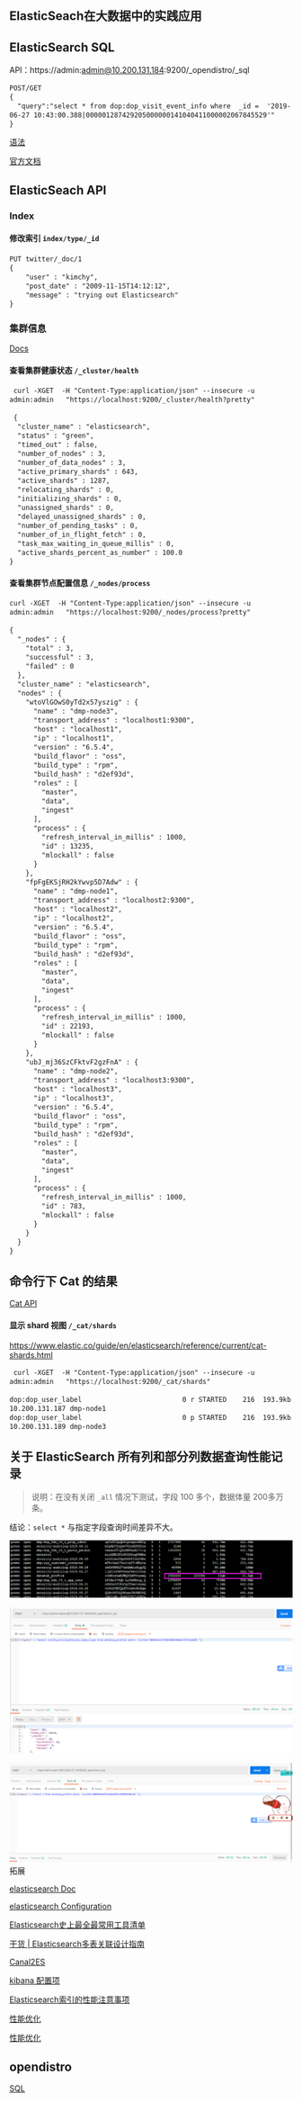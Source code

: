 ## ElasticSeach在大数据中的实践应用

## ElasticSearch SQL

API：https://admin:admin@10.200.131.184:9200/_opendistro/_sql

```shell
POST/GET
{
  "query":"select * from dop:dop_visit_event_info where  _id =  '2019-06-27 10:43:00.388|000001287429205000000141040411000002067845529'"
}

```

[语法](https://juejin.im/entry/5c137dca5188257e2a7b4e93)

[官方文档](https://www.elastic.co/guide/en/elasticsearch/reference/current/xpack-sql.html)

## ElasticSeach API

### Index

#### 修改索引 `index/type/_id`

```shell
PUT twitter/_doc/1
{
    "user" : "kimchy",
    "post_date" : "2009-11-15T14:12:12",
    "message" : "trying out Elasticsearch"
}
```

### 集群信息

[Docs](https://www.elastic.co/guide/en/elasticsearch/reference/current/cluster.html)

#### 查看集群健康状态 `/_cluster/health`

```shell
 curl -XGET  -H "Content-Type:application/json" --insecure -u admin:admin   "https://localhost:9200/_cluster/health?pretty"
 
 {
  "cluster_name" : "elasticsearch",
  "status" : "green",
  "timed_out" : false,
  "number_of_nodes" : 3,
  "number_of_data_nodes" : 3,
  "active_primary_shards" : 643,
  "active_shards" : 1287,
  "relocating_shards" : 0,
  "initializing_shards" : 0,
  "unassigned_shards" : 0,
  "delayed_unassigned_shards" : 0,
  "number_of_pending_tasks" : 0,
  "number_of_in_flight_fetch" : 0,
  "task_max_waiting_in_queue_millis" : 0,
  "active_shards_percent_as_number" : 100.0
}
```

#### 查看集群节点配置信息 `/_nodes/process`

```shell
curl -XGET  -H "Content-Type:application/json" --insecure -u admin:admin   "https://localhost:9200/_nodes/process?pretty"

{
  "_nodes" : {
    "total" : 3,
    "successful" : 3,
    "failed" : 0
  },
  "cluster_name" : "elasticsearch",
  "nodes" : {
    "wtoVlGOwS0yTd2x57yszig" : {
      "name" : "dmp-node3",
      "transport_address" : "localhost1:9300",
      "host" : "localhost1",
      "ip" : "localhost1",
      "version" : "6.5.4",
      "build_flavor" : "oss",
      "build_type" : "rpm",
      "build_hash" : "d2ef93d",
      "roles" : [
        "master",
        "data",
        "ingest"
      ],
      "process" : {
        "refresh_interval_in_millis" : 1000,
        "id" : 13235,
        "mlockall" : false
      }
    },
    "fpFgEKSjRH2kYwvp5D7Adw" : {
      "name" : "dmp-node1",
      "transport_address" : "localhost2:9300",
      "host" : "localhost2",
      "ip" : "localhost2",
      "version" : "6.5.4",
      "build_flavor" : "oss",
      "build_type" : "rpm",
      "build_hash" : "d2ef93d",
      "roles" : [
        "master",
        "data",
        "ingest"
      ],
      "process" : {
        "refresh_interval_in_millis" : 1000,
        "id" : 22193,
        "mlockall" : false
      }
    },
    "ubJ_mj36SzCFktvF2gzFnA" : {
      "name" : "dmp-node2",
      "transport_address" : "localhost3:9300",
      "host" : "localhost3",
      "ip" : "localhost3",
      "version" : "6.5.4",
      "build_flavor" : "oss",
      "build_type" : "rpm",
      "build_hash" : "d2ef93d",
      "roles" : [
        "master",
        "data",
        "ingest"
      ],
      "process" : {
        "refresh_interval_in_millis" : 1000,
        "id" : 783,
        "mlockall" : false
      }
    }
  }
}
```

## 命令行下 Cat 的结果

[Cat API](https://www.elastic.co/guide/en/elasticsearch/reference/current/cat.html)

#### 显示 shard 视图 `/_cat/shards`

https://www.elastic.co/guide/en/elasticsearch/reference/current/cat-shards.html

```shell
 curl -XGET  -H "Content-Type:application/json" --insecure -u admin:admin   "https://localhost:9200/_cat/shards"
 
dop:dop_user_label                         0 r STARTED    216  193.9kb 10.200.131.187 dmp-node1
dop:dop_user_label                         0 p STARTED    216  193.9kb 10.200.131.189 dmp-node3
```

## 关于 ElasticSearch 所有列和部分列数据查询性能记录

> 说明：在没有关闭 `_all` 情况下测试，字段 100 多个，数据体量 200多万条。

结论：`select *` 与指定字段查询时间差异不大。

![92951AC8-6047-4440-AF6F-CB8D6C4FC072](assets/92951AC8-6047-4440-AF6F-CB8D6C4FC072.png)

![AED75ABF-56D7-4647-A949-0C79B8D7042C](assets/AED75ABF-56D7-4647-A949-0C79B8D7042C.png)

![59B2AC80-3CD2-409b-8E81-B67044371CDD](assets/59B2AC80-3CD2-409b-8E81-B67044371CDD.png)拓展

[elasticsearch Doc](https://www.elastic.co/guide/en/elasticsearch/hadoop/master/spark.html#spark-sql-streaming)

[elasticsearch Configuration](https://www.elastic.co/guide/en/elasticsearch/hadoop/master/configuration.html)

[Elasticsearch史上最全最常用工具清单](https://cloud.tencent.com/developer/article/1166460)

[干货 | Elasticsearch多表关联设计指南](https://www.javazhiyin.com/35154.html)

[Canal2ES](https://github.com/alibaba/canal/wiki/Sync-ES)

[kibana 配置项](https://www.elastic.co/guide/en/kibana/current/settings.html)

[Elasticsearch索引的性能注意事项](https://www.elastic.co/cn/blog/performance-considerations-elasticsearch-indexing)

[性能优化](https://www.easyice.cn/archives/207)

[性能优化](https://blog.csdn.net/laoyang360/article/details/85109769)

## opendistro

[SQL](https://opendistro.github.io/for-elasticsearch-docs/docs/sql/)

